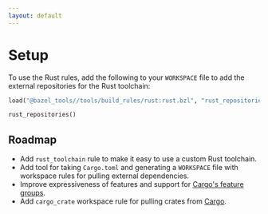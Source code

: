 ```yaml
---
layout: default
---
```


<h1 class="page-title">Setup</h1>

To use the Rust rules, add the following to your `WORKSPACE` file to add the
external repositories for the Rust toolchain:

```python
load("@bazel_tools//tools/build_rules/rust:rust.bzl", "rust_repositories")

rust_repositories()
```

## Roadmap

* Add `rust_toolchain` rule to make it easy to use a custom Rust toolchain.
* Add tool for taking `Cargo.toml` and generating a `WORKSPACE` file with
  workspace rules for pulling external dependencies.
* Improve expressiveness of features and support for [Cargo's feature
  groups](http://doc.crates.io/manifest.html#the-[features]-section).
* Add `cargo_crate` workspace rule for pulling crates from
  [Cargo](https://crates.io/).
